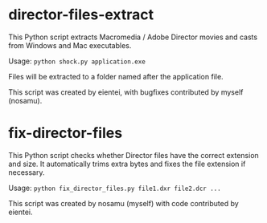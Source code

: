 # director-files-extract
This Python script extracts Macromedia / Adobe Director movies and casts from Windows and Mac executables.

Usage: `python shock.py application.exe`

Files will be extracted to a folder named after the application file.

This script was created by eientei, with bugfixes contributed by myself (nosamu).

# fix-director-files
This Python script checks whether Director files have the correct extension and size. It automatically trims extra bytes and fixes the file extension if necessary.

Usage: `python fix_director_files.py file1.dxr file2.dcr ...`

This script was created by nosamu (myself) with code contributed by eientei.
